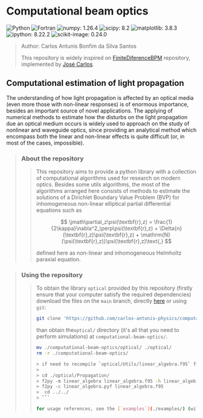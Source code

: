 # Computational beam optics

![Python](https://img.shields.io/badge/Python-3572A5?style=plastic)
![Fortran](https://img.shields.io/badge/Fortran-4d41b1?style=plastic)
![numpy: 1.26.4](https://img.shields.io/badge/numpy-1.26.4-green?style=plastic)
![scipy: 8.2](https://img.shields.io/badge/scipy-8.2-green?style=plastic)
![matplotlib: 3.8.3](https://img.shields.io/badge/matplotlib-3.8.3-green?style=plastic)
![ipython: 8.22.2](https://img.shields.io/badge/ipython-8.22.2-green?style=plastic)
![scikit-image: 0.24.0](https://img.shields.io/badge/scikit--image-0.24.0-green?style=plastic)

> Author: Carlos Antunis Bonfim da Silva Santos
>
> This repository is widely inspired on [FiniteDiferenceBPM](https://github.com/Windier/FiniteDifferenceBPM) repository, implemented by [José Carlos](https://github.com/Windier).

## Computational estimation of light propagation

The understanding of how light propagation is affected by an optical media (even more those with non-linear responses) is of enormous importance, besides an important source of novel applications. The applying of numerical methods to estimate how the disturbs on the light propagation due an optical medium occurs is widely used to approach on the study of nonlinear and waveguide optics, since providing an analytical method which encompass both the linear and non-linear effects is quite difficult (or, in most of the cases, impossible).

> ### About the repository
>
> > This repository aims to provide a python library with a collection of computational algorithms used for research on modern optics. Besides some utils algorithms, the most of the algorithms arranged here consists of methods to estimate the solutions of a Dirichlet Boundary Value Problem (BVP) for inhomogeneous non-linear elliptical partial differential equations such as
> >
> > $$
> >     \jmath\partial_z\psi(\textbf{r},z) = \frac{1}{2\kappa}\nabla^2_\perp\psi(\textbf{r},z) + \Delta{n}(\textbf{r},z)\psi(\textbf{r},z) + \mathrm{N}(\psi(\textbf{r},z))\psi(\textbf{r},z)\text{,}
> > $$
> > 
> > defined here as non-linear and inhomogeneous Helmholtz paraxial equation.

> ### Using the repository
>
> > To obtain the library `optical` provided by this repository (firstly ensure that your computer satisfy the required dependencies) download the files on the `main` branch, directly [here](https://github.com/carlos-antunis-physics/computational-beam-optics/archive/refs/heads/main.zip) or using `git`:
> >
> > ```bash
> > git clone 'https://github.com/carlos-antunis-physics/computational-beam-optics.git'
> > ```
> >
> > than obtain the`optical/` directory (it's all that you need to perform simulations) at `computational-beam-optics/`.
> >
> > ```bash
> > mv ./computational-beam-optics/optical/ ./optical/
> > rm -r ./computational-beam-optics/
> >
> > > if need to recompile `optical/Utils/linear_algebra.f95` file
> > >
> > > cd ./optical/Propagation/
> > > f2py -m linear_algebra linear_algebra.f95 -h linear_algebra.pyf --overwrite-signature
> > > f2py -c linear_algebra.pyf linear_algebra.f95
> > >  cd ../../
> > > ```
> >
> > for usage references, see the [`examples`](./examples/) (will be updated soon) provided here or the [`documentation`](./documentation.md).
